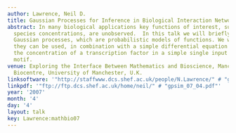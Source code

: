 ```yaml
---
author: Lawrence, Neil D.
title: Gaussian Processes for Inference in Biological Interaction Networks
abstract: In many biological applications key functions of interest, such as chemical
  species concentrations, are unobserved.  In this talk we will briefly introduce
  Gaussian processes, which are probabilistic models of functions. We will show how
  they can be used, in combination with a simple differential equation model, to estimate
  the concentration of a transcription factor in a simple single input module network
  motif.
venue: Exploring the Interface Between Mathematics and Bioscience, Manchester Interdisciplinary
  Biocentre, University of Manchester, U.K.
linksoftware: '"http://staffwww.dcs.shef.ac.uk/people/N.Lawrence/" # "gpsim/"'
linkpdf: '"ftp://ftp.dcs.shef.ac.uk/home/neil/" # "gpsim_07_04.pdf"'
year: '2007'
month: '4'
day: '4'
layout: talk
key: Lawrence:mathbio07
---
```

